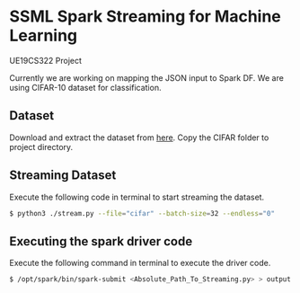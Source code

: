 # SSML Spark Streaming for Machine Learning

UE19CS322 Project

Currently we are working on mapping the JSON input to Spark DF. We are using CIFAR-10 dataset for classification.

## Dataset

Download and extract the dataset from [here](https://drive.google.com/drive/folders/1hKe06r4TYxqQOwEOUrk6i9e15Vt2EZGC). Copy the CIFAR folder to project directory.

## Streaming Dataset

Execute the following code in terminal to start streaming the dataset.

```bash
$ python3 ./stream.py --file="cifar" --batch-size=32 --endless="0"
```

## Executing the spark driver code

Execute the following command in terminal to execute the driver code.

```bash
$ /opt/spark/bin/spark-submit <Absolute_Path_To_Streaming.py> > output.txt 2>outputlog.txt
```
